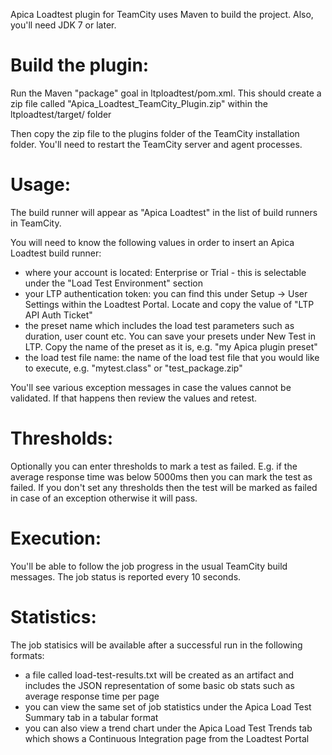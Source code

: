 Apica Loadtest plugin for TeamCity uses Maven to build the project. Also, you'll need JDK 7 or later.

Build the plugin:
=================

Run the Maven "package" goal in ltploadtest/pom.xml.
This should create a zip file called "Apica_Loadtest_TeamCity_Plugin.zip" within the ltploadtest/target/ folder

Then copy the zip file to the plugins folder of the TeamCity installation folder. You'll need to restart the TeamCity server and agent processes.

Usage:
======

The build runner will appear as "Apica Loadtest" in the list of build runners in TeamCity.

You will need to know the following values in order to insert an Apica Loadtest build runner:

- where your account is located: Enterprise or Trial - this is selectable under the "Load Test Environment" section
- your LTP authentication token: you can find this under Setup -> User Settings within the Loadtest Portal. Locate and copy the value of "LTP API Auth Ticket"
- the preset name which includes the load test parameters such as duration, user count etc. You can save your presets under New Test in LTP. Copy the name of the preset as it is, e.g. "my Apica plugin preset"
- the load test file name: the name of the load test file that you would like to execute, e.g. "mytest.class" or "test_package.zip"

You'll see various exception messages in case the values cannot be validated. If that happens then review the values and retest.

Thresholds:
===========

Optionally you can enter thresholds to mark a test as failed. E.g. if the average response time was below 5000ms then you can mark the test as failed.
If you don't set any thresholds then the test will be marked as failed in case of an exception otherwise it will pass.

Execution:
==========

You'll be able to follow the job progress in the usual TeamCity build messages. The job status is reported every 10 seconds.

Statistics:
===========

The job statisics will be available after a successful run in the following formats:

- a file called load-test-results.txt will be created as an artifact and includes the JSON representation of some basic ob stats such as average response time per page
- you can view the same set of job statistics under the Apica Load Test Summary tab in a tabular format
- you can also view a trend chart under the Apica Load Test Trends tab which shows a Continuous Integration page from the Loadtest Portal

